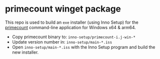 # primecount winget package

This repo is used to build an ```exe``` installer (using Inno Setup)
for the [primecount](https://github.com/kimwalisch/primecount)
command-line application for Windows x64 & arm64.

* Copy primecount binary to: `inno-setup/primecount-i.j-win-*`
* Update version number in: `inno-setup/main-*.iss`
* Open `inno-setup/main-*.iss` with the Inno Setup program and build the new installer.
